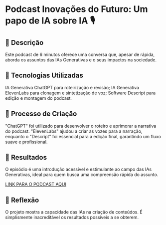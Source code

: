 # Podcast Inovações do Futuro: Um papo de IA sobre IA 🎙️
## 📒 Descrição
Este podcast de 6 minutos oferece uma conversa que, apesar de rápida, aborda os assuntos das IAs Generativas e o seus impactos na sociedade.

## 🤖 Tecnologias Utilizadas
IA Generativa ChatGPT para roteirização e revisão;
IA Generativa ElevenLabs para clonagem e sintetização de voz;
Software Descript para edição e montagem do podcast.
## 🧐 Processo de Criação
"ChatGPT" foi utilizado para desenvolver o roteiro e aprimorar a narrativa do podcast. "ElevenLabs" ajudou a criar as vozes para a narração, enquanto o "Descript" foi essencial para a edição final, garantindo um fluxo suave e profissional.

## 🚀 Resultados
O episódio é uma introdução acessível e estimulante ao campo das IAs Generativas, ideal para quem busca uma compreensão rápida do assunto.

[LINK PARA O PODCAST AQUI](https://share.descript.com/view/yFOiRegnaNe)

## 💭 Reflexão
O projeto mostra a capacidade das IAs na criação de conteúdos. É simplismente inacreditável os resultados possíveis a se obterem.


